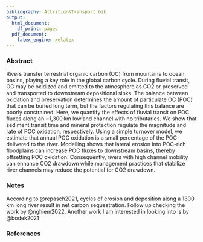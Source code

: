 ```yaml
---
bibliography: Attrition&Transport.bib
output:
  html_document:
    df_print: paged
  pdf_document:
    latex_engine: xelatex
---
```

### Abstract

Rivers transfer terrestrial organic carbon (OC) from mountains to ocean basins, playing a key role in the global carbon cycle. During fluvial transit, OC may be oxidized and emitted to the atmosphere as CO2 or preserved and transported to downstream depositional sinks. The balance between oxidation and preservation determines the amount of particulate OC (POC) that can be buried long term, but the factors regulating this balance are poorly constrained. Here, we quantify the effects of fluvial transit on POC fluxes along an ~1,300 km lowland channel with no tributaries. We show that sediment transit time and mineral protection regulate the magnitude and rate of POC oxidation, respectively. Using a simple turnover model, we estimate that annual POC oxidation is a small percentage of the POC delivered to the river. Modelling shows that lateral erosion into POC-rich floodplains can increase POC fluxes to downstream basins, thereby offsetting POC oxidation. Consequently, rivers with high channel mobility can enhance CO2 drawdown while management practices that stabilize river channels may reduce the potential for CO2 drawdown.

### Notes

According to  @repasch2021, cycles of erosion and deposition along a 1300 km long river result in net carbon sequestration.  Follow up checking the work by @nghiem2022. Another work I am interested in looking into is by @bodek2021

### References